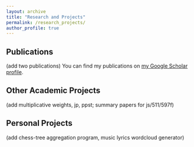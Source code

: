 ```yaml
---
layout: archive
title: "Research and Projects"
permalink: /research_projects/
author_profile: true
---
```

## Publications
(add two publications)
You can find my publications on <a href="https://scholar.google.com/citations?view_op=list_works&hl=en&authuser=1&user=edgEOswAAAAJ">my Google Scholar profile</a>.

## Other Academic Projects
(add multiplicative weights, jp, ppst; summary papers for js/511/597f)

## Personal Projects
(add chess-tree aggregation program, music lyrics wordcloud generator)
